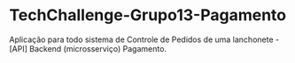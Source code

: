 # TechChallenge-Grupo13-Pagamento
Aplicação para todo sistema de Controle de Pedidos de uma lanchonete - [API] Backend (microsserviço) Pagamento.
